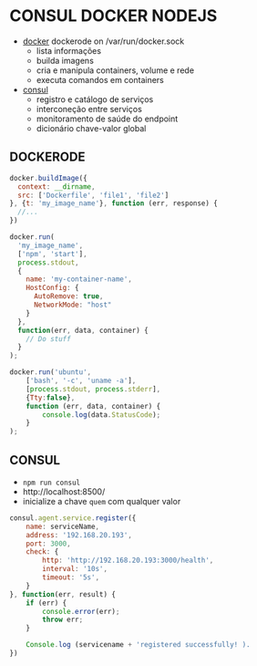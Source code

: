 # CONSUL DOCKER NODEJS
- [docker](https://github.com/apocas/dockerode) dockerode on /var/run/docker.sock
    - lista informações
    - builda imagens
    - cria e manipula containers, volume e rede
    - executa comandos em containers
- [consul](https://developpaper.com/node-js-consul-realize-service-registration-health-check-and-configuration-center/)
    - registro e catálogo de serviços
    - interconeção entre serviços
    - monitoramento de saúde do endpoint
    - dicionário chave-valor global

## DOCKERODE
```javascript
docker.buildImage({
  context: __dirname,
  src: ['Dockerfile', 'file1', 'file2']
}, {t: 'my_image_name'}, function (err, response) {
  //...
})
```
```javascript
docker.run(
  'my_image_name',
  ['npm', 'start'],
  process.stdout,
  {
    name: 'my-container-name',
    HostConfig: {
      AutoRemove: true,
      NetworkMode: "host"
    }
  },
  function(err, data, container) {
    // Do stuff
  }
);
```
```javascript
docker.run('ubuntu',
    ['bash', '-c', 'uname -a'],
    [process.stdout, process.stderr],
    {Tty:false},
    function (err, data, container) {
        console.log(data.StatusCode);
    }
);
```

## CONSUL
- `npm run consul`
- http://localhost:8500/
- inicialize a chave `quem` com qualquer valor

```javascript
consul.agent.service.register({
    name: serviceName,
    address: '192.168.20.193',
    port: 3000,
    check: {
        http: 'http://192.168.20.193:3000/health',
        interval: '10s',
        timeout: '5s',
    }
}, function(err, result) {
    if (err) {
        console.error(err);
        throw err;
    }

    Console.log (servicename + 'registered successfully! ).
})
```